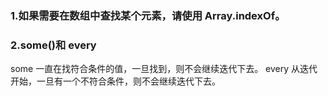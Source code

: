 ### 1.如果需要在数组中查找某个元素，请使用 Array.indexOf。

### 2.some()和 every

some 一直在找符合条件的值，一旦找到，则不会继续迭代下去。
every 从迭代开始，一旦有一个不符合条件，则不会继续迭代下去。
